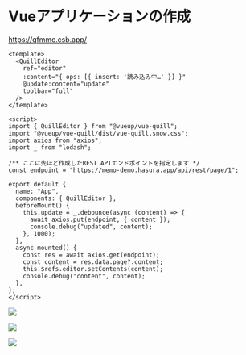 # Vueアプリケーションの作成

https://qfmmc.csb.app/

```vue
<template>
  <QuillEditor
    ref="editor"
    :content="{ ops: [{ insert: '読み込み中…' }] }"
    @update:content="update"
    toolbar="full"
  />
</template>

<script>
import { QuillEditor } from "@vueup/vue-quill";
import "@vueup/vue-quill/dist/vue-quill.snow.css";
import axios from "axios";
import _ from "lodash";

/** ここに先ほど作成したREST APIエンドポイントを指定します */
const endpoint = "https://memo-demo.hasura.app/api/rest/page/1";

export default {
  name: "App",
  components: { QuillEditor },
  beforeMount() {
    this.update = _.debounce(async (content) => {
      await axios.put(endpoint, { content });
      console.debug("updated", content);
    }, 1000);
  },
  async mounted() {
    const res = await axios.get(endpoint);
    const content = res.data.page?.content;
    this.$refs.editor.setContents(content);
    console.debug("content", content);
  },
};
</script>
```

![](https://lh3.googleusercontent.com/Z6UJraog11NnBg8lhyrAcdWRhfTEjTbOMv2kRLGTDzJF-d28Bn4MN7W-kymVztsbMa5SGXx8qS-NQoKF9o_pu2UlI9FJyS4AljIEOcJMULEsic-jk5TbOHtBF0eCerbGaQAcxb45qw=w1280)

![](https://lh3.googleusercontent.com/WYpxLUGM52BZ0m5cQ_ZsEjfljdwLbaFkN47XTKp0Z9BPsDPhVImcR3rt9oWop-59ABCF2ubfsQOw2yyZAoT1GIkcjnZ4DCReg5Qn22pyOVT6DblipYIg3S0OZekcCziKxX9Fc6x_BA=w1280)

![](https://lh3.googleusercontent.com/twteosRUkmMlBoa8PXU3UXC9umek-TzQ1kwOWZIShW7fKvW_4tVtG7B3Ue-olldhxh05x1JTFtt_Oxn2nLxcDPEGBv32bkE2zjpqL7heEjV54jkDgYqOm1tEq02qvnKoqu5yaSKRZA=w800)
